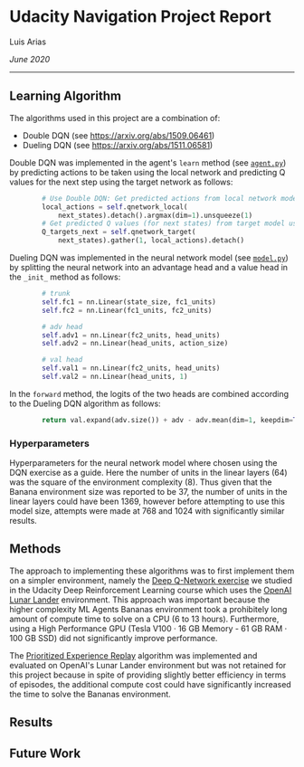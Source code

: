 # Udacity Navigation Project Report
Luis Arias

*June 2020*

---

## Learning Algorithm

The algorithms used in this project are a combination of:

- Double DQN (see https://arxiv.org/abs/1509.06461)
- Dueling DQN (see https://arxiv.org/abs/1511.06581)

Double DQN was implemented in the agent's `learn` method (see [`agent.py`](./agent.py)) by predicting actions to be taken using the local network and predicting Q values for the next step using the target network as follows:

```python
        # Use Double DQN: Get predicted actions from local network model
        local_actions = self.qnetwork_local(
            next_states).detach().argmax(dim=1).unsqueeze(1)
        # Get predicted Q values (for next states) from target model using predicted actions
        Q_targets_next = self.qnetwork_target(
            next_states).gather(1, local_actions).detach()

```

Dueling DQN was implemented in the neural network model (see [`model.py`](./model.py)) by splitting the neural network into an advantage head and a value head in the `_init_` method as follows:

```python
        # trunk
        self.fc1 = nn.Linear(state_size, fc1_units)
        self.fc2 = nn.Linear(fc1_units, fc2_units)

        # adv head
        self.adv1 = nn.Linear(fc2_units, head_units)
        self.adv2 = nn.Linear(head_units, action_size)

        # val head
        self.val1 = nn.Linear(fc2_units, head_units)
        self.val2 = nn.Linear(head_units, 1)
```

In the `forward` method, the logits of the two heads are combined according to the Dueling DQN algorithm as follows:

```python
        return val.expand(adv.size()) + adv - adv.mean(dim=1, keepdim=True)
```

### Hyperparameters

Hyperparameters for the neural network model where chosen using the DQN exercise as a guide.  Here the number of units in the linear layers (64) was the square of the environment complexity (8). Thus given that the Banana environment size was reported to be 37, the number of units in the linear layers could have been 1369, however before attempting to use this model size, attempts were made at 768 and 1024 with significantly similar results.

## Methods

The approach to implementing these algorithms was to first implement them on a simpler environment, namely the [Deep Q-Network exercise](https://github.com/udacity/deep-reinforcement-learning/tree/master/dqn/exercise) we studied in the Udacity Deep Reinforcement Learning course which uses the [OpenAI Lunar Lander](https://gym.openai.com/envs/LunarLander-v2/) environment.  This approach was important because the higher complexity ML Agents Bananas environment took a prohibitely long amount of compute time to solve on a CPU (6 to 13 hours).  Furthermore, using a High Performance GPU (Tesla V100 · 16 GB Memory - 61 GB RAM · 100 GB SSD) did not significantly improve performance.

The [Prioritized Experience Replay](https://arxiv.org/abs/1511.05952) algorithm was implemented and evaluated on OpenAI's Lunar Lander environment but was not retained for this project because in spite of providing slightly better efficiency in terms of episodes, the additional compute cost could have significantly increased the time to solve the Bananas environment.


## Results

## Future Work
